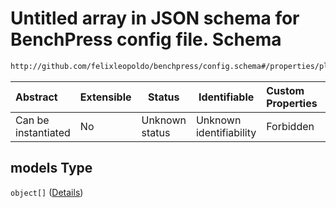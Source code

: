 # Untitled array in JSON schema for BenchPress config file. Schema

```txt
http://github.com/felixleopoldo/benchpress/config.schema#/properties/plotting/properties/models
```




| Abstract            | Extensible | Status         | Identifiable            | Custom Properties | Additional Properties | Access Restrictions | Defined In                                                               |
| :------------------ | ---------- | -------------- | ----------------------- | :---------------- | --------------------- | ------------------- | ------------------------------------------------------------------------ |
| Can be instantiated | No         | Unknown status | Unknown identifiability | Forbidden         | Allowed               | none                | [config.schema.json\*](../out/config.schema.json "open original schema") |

## models Type

`object[]` ([Details](config-definitions-sampled_model_dict.md))
